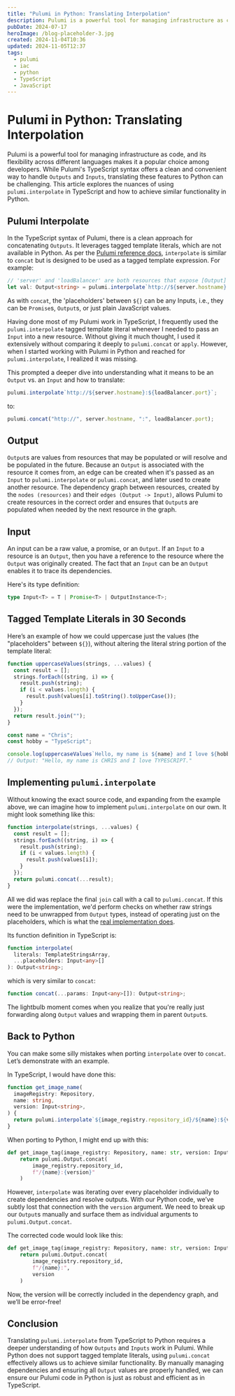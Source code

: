 ```yaml
---
title: "Pulumi in Python: Translating Interpolation"
description: Pulumi is a powerful tool for managing infrastructure as code, and its flexibility across different languages makes it a popular choice among developers. While Pulumi's TypeScript syntax offers a clean and convenient way to handle Outputs and Inputs`, translating these features to Python can be challenging. This article explores the nuances of using `pulumi.interpolate` in TypeScript and how to achieve similar functionality in Python.
pubDate: 2024-07-17
heroImage: /blog-placeholder-3.jpg
created: 2024-11-04T10:36
updated: 2024-11-05T12:37
tags:
  - pulumi
  - iac
  - python
  - TypeScript
  - JavaScript
---
```


# Pulumi in Python: Translating Interpolation

Pulumi is a powerful tool for managing infrastructure as code, and its flexibility across different languages makes it a popular choice among developers. While Pulumi's TypeScript syntax offers a clean and convenient way to handle `Outputs` and `Inputs`, translating these features to Python can be challenging. This article explores the nuances of using `pulumi.interpolate` in TypeScript and how to achieve similar functionality in Python.


## Pulumi Interpolate

In the TypeScript syntax of Pulumi, there is a clean approach for concatenating `Outputs`. It leverages tagged template literals, which are not available in Python. As per the [Pulumi reference docs](https://www.pulumi.com/docs/reference/pkg/nodejs/pulumi/pulumi/functions/interpolate.html), `interpolate` is similar to `concat` but is designed to be used as a tagged template expression. For example:

```ts
// 'server' and 'loadBalancer' are both resources that expose [Output] properties.
let val: Output<string> = pulumi.interpolate`http://${server.hostname}:${loadBalancer.port}`;
```

As with `concat`, the 'placeholders' between `${}` can be any Inputs, i.e., they can be `Promise`s, `Output`s, or just plain JavaScript values.

Having done most of my Pulumi work in TypeScript, I frequently used the `pulumi.interpolate` tagged template literal whenever I needed to pass an `Input` into a new resource. Without giving it much thought, I used it extensively without comparing it deeply to `pulumi.concat` or `apply`. However, when I started working with Pulumi in Python and reached for `pulumi.interpolate`, I realized it was missing.

This prompted a deeper dive into understanding what it means to be an `Output` vs. an `Input` and how to translate:

```ts
pulumi.interpolate`http://${server.hostname}:${loadBalancer.port}`;
```

to:

```ts
pulumi.concat("http://", server.hostname, ":", loadBalancer.port);
```

## Output

`Output`s are values from resources that may be populated or will resolve and be populated in the future. Because an `Output` is associated with the resource it comes from, an edge can be created when it's passed as an `Input` to `pulumi.interpolate` or `pulumi.concat`, and later used to create another resource. The dependency graph between resources, created by the `nodes (resources)` and their `edges (Output -> Input)`, allows Pulumi to create resources in the correct order and ensures that `Output`s are populated when needed by the next resource in the graph.

## Input

An input can be a raw value, a promise, or an `Output`. If an `Input` to a resource is an `Output`, then you have a reference to the resource where the `Output` was originally created. The fact that an `Input` can be an `Output` enables it to trace its dependencies.

Here's its type definition:

```ts
type Input<T> = T | Promise<T> | OutputInstance<T>;
```

## Tagged Template Literals in 30 Seconds

Here’s an example of how we could uppercase just the values (the "placeholders" between `${}`), without altering the literal string portion of the template literal:

```js
function uppercaseValues(strings, ...values) {
  const result = [];
  strings.forEach((string, i) => {
    result.push(string);
    if (i < values.length) {
      result.push(values[i].toString().toUpperCase());
    }
  });
  return result.join("");
}

const name = "Chris";
const hobby = "TypeScript";

console.log(uppercaseValues`Hello, my name is ${name} and I love ${hobby}.`);
// Output: "Hello, my name is CHRIS and I love TYPESCRIPT."
```

## Implementing `pulumi.interpolate`

Without knowing the exact source code, and expanding from the example above, we can imagine how to implement `pulumi.interpolate` on our own. It might look something like this:

```js
function interpolate(strings, ...values) {
  const result = [];
  strings.forEach((string, i) => {
    result.push(string);
    if (i < values.length) {
      result.push(values[i]);
    }
  });
  return pulumi.concat(...result);
}
```

All we did was replace the final `join` call with a call to `pulumi.concat`. If this were the implementation, we'd perform checks on whether raw strings need to be unwrapped from `Output` types, instead of operating just on the placeholders, which is what the [real implementation does](https://github.com/pulumi/pulumi/blob/100470d2e72f0c6d16d3cbba661e9509daf43bb8/sdk/nodejs/output.ts#L1072).

Its function definition in TypeScript is:

```ts
function interpolate(
  literals: TemplateStringsArray,
  ...placeholders: Input<any>[]
): Output<string>;
```

which is very similar to `concat`:

```ts
function concat(...params: Input<any>[]): Output<string>;
```

The lightbulb moment comes when you realize that you're really just forwarding along `Output` values and wrapping them in parent `Output`s.

## Back to Python

You can make some silly mistakes when porting `interpolate` over to `concat`. Let’s demonstrate with an example.

In TypeScript, I would have done this:

```ts
function get_image_name(
  imageRegistry: Repository,
  name: string,
  version: Input<string>,
) {
  return pulumi.interpolate`${image_registry.repository_id}/${name}:${version}`;
}
```

When porting to Python, I might end up with this:

```python
def get_image_tag(image_registry: Repository, name: str, version: Input[str]):
	return pulumi.Output.concat(
		image_registry.repository_id,
		f"/{name}:{version}"
	)
```

However, `interpolate` was iterating over every placeholder individually to create dependencies and resolve outputs. With our Python code, we’ve subtly lost that connection with the `version` argument. We need to break up our `Output`s manually and surface them as individual arguments to `pulumi.Output.concat`.

The corrected code would look like this:

```python
def get_image_tag(image_registry: Repository, name: str, version: Input[str]):
	return pulumi.Output.concat(
		image_registry.repository_id,
		f"/{name}:",
		version
	)
```

Now, the version will be correctly included in the dependency graph, and we’ll be error-free!

## Conclusion

Translating `pulumi.interpolate` from TypeScript to Python requires a deeper understanding of how `Outputs` and `Inputs` work in Pulumi. While Python does not support tagged template literals, using `pulumi.concat` effectively allows us to achieve similar functionality. By manually managing dependencies and ensuring all `Output` values are properly handled, we can ensure our Pulumi code in Python is just as robust and efficient as in TypeScript.
